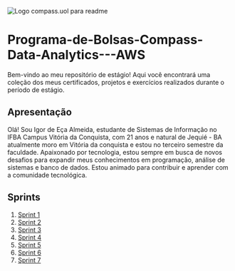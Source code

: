 ![Logo compass.uol para readme](https://i.imgur.com/BTAqo7j.jpeg)

# Programa-de-Bolsas-Compass-Data-Analytics---AWS

Bem-vindo ao meu repositório de estágio! Aqui você encontrará uma coleção dos meus certificados, projetos e exercícios realizados durante o período de estágio.

## Apresentação
Olá! Sou Igor de Eça Almeida, estudante de Sistemas de Informação no IFBA Campus Vitória da Conquista, com 21 anos e natural de Jequié - BA atualmente moro em Vitória da conquista e estou no terceiro semestre da faculdade. Apaixonado por tecnologia, estou sempre em busca de novos desafios para expandir meus conhecimentos em programação, análise de sistemas e banco de dados. Estou animado para contribuir e aprender com a comunidade tecnológica.

## Sprints
1.  [Sprint 1](https://github.com/EA-Igor/Programa-de-Bolsas-Compass-Data-Analytics---AWS/blob/main/Sprint%201/README.md)
2.  [Sprint 2](https://github.com/EA-Igor/Programa-de-Bolsas-Compass-Data-Analytics---AWS/tree/main/Sprint%202)
3.  [Sprint 3](https://github.com/EA-Igor/Programa-de-Bolsas-Compass-Data-Analytics---AWS/tree/main/Sprint%203)
4.  [Sprint 4](https://github.com/EA-Igor/Programa-de-Bolsas-Compass-Data-Analytics---AWS/tree/main/Sprint%204)
5.  [Sprint 5](https://github.com/EA-Igor/Programa-de-Bolsas-Compass-Data-Analytics---AWS/tree/main/Sprint%205)
6.  [Sprint 6](https://github.com/EA-Igor/Programa-de-Bolsas-Compass-Data-Analytics---AWS/tree/main/Sprint%206)
7.  [Sprint 7](https://github.com/EA-Igor/Programa-de-Bolsas-Compass-Data-Analytics---AWS/tree/main/Sprint%207)

